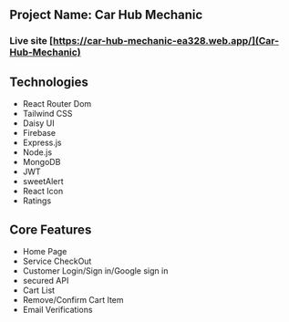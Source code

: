 ## Project Name: Car Hub Mechanic

### Live site [https://car-hub-mechanic-ea328.web.app/](Car-Hub-Mechanic)

## Technologies
- React Router Dom
- Tailwind CSS
- Daisy UI
- Firebase 
- Express.js
- Node.js
- MongoDB
- JWT
- sweetAlert
- React Icon
- Ratings

## Core Features
- Home Page
- Service CheckOut
- Customer Login/Sign in/Google sign in
- secured API
- Cart List
- Remove/Confirm Cart Item
- Email Verifications